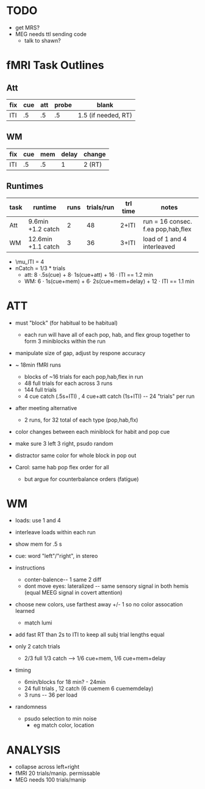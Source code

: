 # TODO
  * get MRS?
  * MEG needs ttl sending code
    * talk to shawn?


# fMRI Task Outlines
## Att

| fix | cue | att | probe | blank      |
| --- | --- | --- | ----- | -----      |
| ITI | .5 | .5 | .5 | 1.5 (if needed, RT) |

## WM

| fix | cue | mem | delay | change |
| --- | --- | --- | ----- | -----  |
| ITI | .5 | .5 | 1 | 2 (RT) |

## Runtimes

|task| runtime | runs | trials/run | trl time | notes |
|---|---|---| ---| ---| --- |
|Att| 9.6min +1.2 catch | 2 | 48 |2+ITI |run = 16 consec. f.ea pop,hab,flex | 
|WM |12.6min +1.1 catch | 3 | 36 |3+ITI |load of 1 and 4 interleaved | 

  * \mu_ITI = 4
  * nCatch = 1/3 * trials 
     * att: 8 ⋅.5s(cue) + 8⋅ 1s(cue+att) + 16 ⋅ ITI == 1.2 min 
     * WM:  6 ⋅ 1s(cue+mem) + 6⋅ 2s(cue+mem+delay) + 12 ⋅ ITI == 1.1 min 

# ATT

  * must "block" (for habitual to be habitual)
    * each run will have all of each pop, hab, and flex group together to form 3 miniblocks within the run
  * manipulate size of gap, adjust by respone accuracy
  * ~ 18min fMRI runs
    * blocks of ~16 trials for each pop,hab,flex in run
    * 48 full trials for each across 3 runs
    * 144 full trials 
    * 4 cue catch (.5s+ITI) , 4 cue+att catch (1s+ITI)  -- 24 "trials" per run
   
  * after meeting alternative
    * 2 runs, for 32 total of each type (pop,hab,flx)


  * color changes between each miniblock for habit and pop cue
  * make sure 3 left 3 right, psudo random
  * distractor same color for whole block in pop out
  * Carol: same hab pop flex order for all
     * but argue for counterbalance orders (fatigue)



# WM

  * loads: use 1 and 4
  * interleave loads within each run
  * show mem for .5 s
  * cue: word "left"/"right", in stereo
  * instructions
    * conter-balence-- 1 same 2 diff
    * dont move eyes: lateralized -- same sensory signal in both hemis (equal MEEG signal in covert attention)
  * choose new colors, use farthest away +/- 1 so no color assocation learned
    * match lumi

  * add fast RT than 2s to ITI to keep all subj trial lengths equal

  * only 2 catch trials
     * 2/3 full 1/3 catch --> 1/6 cue+mem, 1/6 cue+mem+delay

  * timing
    * 6min/blocks for 18 min? - 24min
    * 24 full trials , 12 catch (6 cuemem 6 cuememdelay)
    * 3 runs -- 36 per load

  * randomness
    * psudo selection to min noise
       * eg match color, location


 
# ANALYSIS
  * collapse across left+right
  * fMRI 20 trials/manip. permissable
  * MEG needs 100 trials/manip

